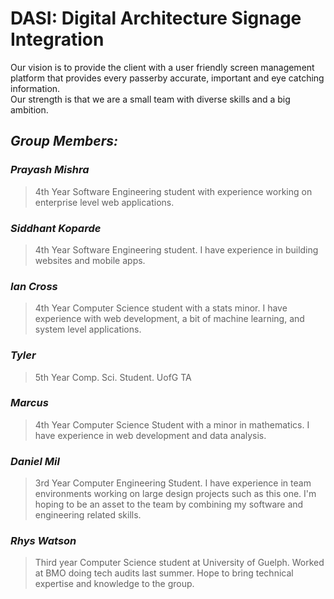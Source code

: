 # DASI: Digital Architecture Signage Integration 

Our vision is to provide the client with a user friendly screen management platform that provides every passerby accurate, important and eye catching information.  
Our strength is that we are a small team with diverse skills and a big ambition.  

## *Group Members:*

### *Prayash Mishra*
> 4th Year Software Engineering student with experience working on enterprise level web applications.

### *Siddhant Koparde*
> 4th Year Software Engineering student. I have experience in building websites and mobile apps.

### *Ian Cross*
> 4th Year Computer Science student with a stats minor. I have experience with web development, a bit of machine learning, and system level applications.

### *Tyler*
> 5th Year Comp. Sci. Student. UofG TA

### *Marcus*
> 4th Year Computer Science Student with a minor in mathematics. I have experience in web development and data analysis.

### *Daniel Mil*
>3rd Year Computer Engineering Student. I have experience in team environments working on large design projects such as this one. I'm hoping to be an asset to the team by combining my software and engineering related skills. 

### *Rhys Watson*
>Third year Computer Science student at University of Guelph. Worked at BMO doing tech audits last summer. Hope to bring technical expertise and knowledge to the group.
